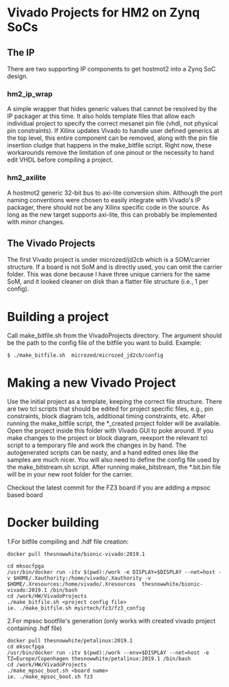 # Vivado Projects for HM2 on Zynq SoCs

## The IP
There are two supporting IP components to get hostmot2 into a Zynq SoC design.

### hm2\_ip_wrap 
A simple wrapper that hides generic values that cannot be resolved by the IP 
packager at this time. It also holds template files that allow each individual 
project to specify the correct mesanet pin file (vhdl, not physical pin 
constraints). If Xilinx updates Vivado to handle user defined generics at the 
top level, this entire component can be removed, along with the pin file 
insertion cludge that happens in the make_bitfile script. Right now, these 
workarounds remove the limitation of one pinout or the necessity to hand edit 
VHDL before compiling a project.

### hm2_axilite
A hostmot2 generic 32-bit bus to axi-lite conversion shim. Although the port 
naming conventions were chosen to easily integrate with Vivado's IP packager, 
there should not be any Xilinx specific code in the source. As long as the new 
target supports axi-lite, this can probably be implemented with *minor* changes.

## The Vivado Projects
The first Vivado project is under microzed/jd2cb which is a SOM/carrier structure.
If a board is not SoM and is directly used, you can omit the carrier folder. This
was done because I have three unique carriers for the same SoM, and it looked
cleaner on disk than a flatter file structure (i.e., 1 per config).

# Building a project
Call make\_bitfile.sh from the VivadoProjects directory. The argument should be 
the path to the config file of the bitfile you want to build. Example:

```
$ ./make_bitfile.sh  microzed/microzed_jd2cb/config
```

# Making a new Vivado Project
Use the initial project as a template, keeping the correct file structure. There
are two tcl scripts that should be edited for project specific files, e.g., pin 
constraints, block diagram tcls, additional timing constraints, etc. After 
running the make\_bitfile script, the *\_created project folder will be available. 
Open the project inside this folder with Vivado GUI to poke around. If you make 
changes to the project or block diagram, reexport the relevant tcl script to a 
temporary file and work the changes in by hand. The autogenerated scripts can be 
nasty, and a hand edited ones like the samples are much nicer. You will also 
need to define the config file used by the make\_bitstream.sh script. After 
running make\_bitstream, the *.bit.bin file will be in your new root folder for 
the carrier.

Checkout the latest commit for the FZ3 board if you are adding a mpsoc based board

# Docker building

1.For bitfile compiling and .hdf file creation:

    docker pull thesnowwhite/bionic-vivado:2019.1

    cd mksocfpga
    /usr/bin/docker run -itv $(pwd):/work -e DISPLAY=$DISPLAY --net=host -v $HOME/.Xauthority:/home/vivado/.Xauthority -v $HOME/.Xresources:/home/vivado/.Xresources  thesnowwhite/bionic-vivado:2019.1 /bin/bash
    cd /work/HW/VivadoProjects
    ./make_bitfile.sh <project config file>
    ie. ./make_bitfile.sh myirtech/fz3/fz3_config


2.For mpsoc bootfile's generation (only works with created vivado project containing .hdf file)

    docker pull thesnowwhite/petalinux:2019.1
    cd mksocfpga
    /usr/bin/docker run -itv $(pwd):/work --env=$DISPLAY --net=host -e TZ=Europe/Copenhagen thesnowwhite/petalinux:2019.1 /bin/bash
    cd /work/HW/VivadoProjects
    ./make_mpsoc_boot.sh <board name>
    ie. ./make_mpsoc_boot.sh fz3
    



